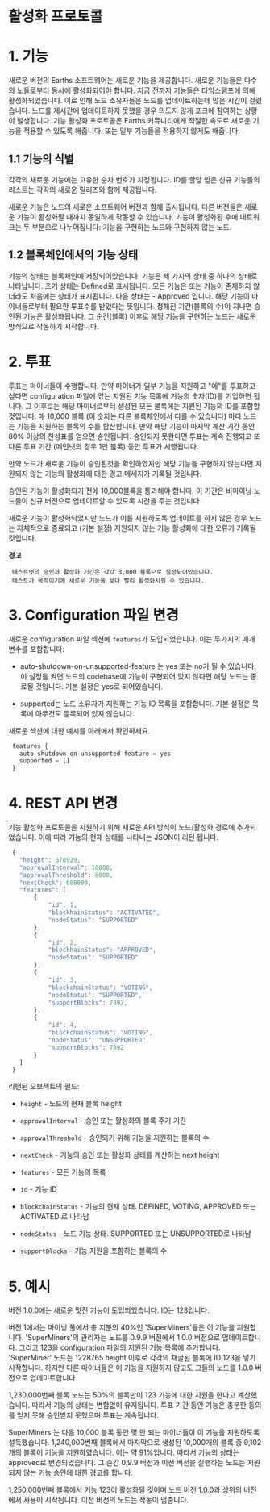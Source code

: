 # 활성화 프로토콜

# 1. 기능

새로운 버전의 Earths 소프트웨어는 새로운 기능을 제공합니다. 새로운 기능들은 다수의 노들로부터 동시에 활성화되어야 합니다. 지금 전까지 기능들은 타임스탬프에 의해 활성화되었습니다. 이로 인해 노드 소유자들은 노드를 업데이트하는데 많은 시간이 걸렸습니다. 노드를 제시간에 업데이트하지 못했을 경우 의도지 않게 포크에 참여하는 상황이 발생합니다. 기능 활성화 프로토콜은 Earths 커뮤니티에게 적절한 속도로 새로운 기능을 적용할 수 있도록 해줍니다. 또는 일부 기능들을 적용하지 않게도 해줍니다.

## 1.1 기능의 식별

각각의 새로운 기능에는 고유한 순차 번호가 지정됩니다. ID를 할당 받은 신규 기능들의 리스트는 각각의 새로운 릴리즈와 함께 제공됩니다.

새로운 기능은 노드의 새로운 소프트웨어 버전과 함께 출시됩니다. 다른 버전들은 새로운 기능이 활성화될 때까지 동일하게 작동할 수 있습니다. 기능이 활성화된 후에 네트워크는 두 부분으로 나누어집니다: 기능을 구현하는 노드와 구현하지 않는 노드.

## 1.2 블록체인에서의 기능 상태

기능의 상태는 블록체인에 저장되어있습니다. 기능은 세 가지의 상태 중 하나의 상태로 나타납니다. 초기 상태는 Defined로 표시됩니다. 모든 기능은 또는 기능이 존재하지 않더라도 처음에는 상태가 표시됩니다. 다음 상태는 - Approved 입니다. 해당 기능이 마이너들로부터 필요한 투표수를 받았다는 뜻입니다. 정해진 기간\(블록의 수\)이 지나면 승인된 기능은 활성화됩니다. 그 순간\(블록\) 이후로 해당 기능을 구현하는 노드는 새로운 방식으로 작동하기 시작합니다.

# 2. 투표

투표는 마이너들이 수행합니다. 만약 마이너가 일부 기능을 지원하고 "예"를 투표하고 싶다면 configuration 파일에 있는 지원된 기능 목록에 기능의 숫자\(ID\)를 기입하면 됩니다. 그 이후로는 해당 마이너로부터 생성된 모든 블록에는 지원된 기능의 ID를 포함할 것입니다. 매 10,000 블록 \(이 숫자는 다른 블록체인에서 다를 수 있습니다\) 마다 노드는 기능을 지원하는 블록의 수를 합산합니다. 만약 해당 기능이 마지막 계산 기간 동안 80% 이상의 찬성표를 얻으면 승인됩니다. 승인되지 못한다면 투표는 계속 진행되고 또 다른 투표 기간 \(메인넷의 경우 1만 블록\) 동안 투표가 시행됩니다.

만약 노드가 새로운 기능이 승인된것을 확인하였지만 해당 기능을 구현하지 않는다면 지원되지 않는 기능의 활성화에 대한 경고 메세지가 기록될 것입니다.

승인된 기능이 활성화되기 전에 10,000블록을 통과해야 합니다. 이 기간은 비마이닝 노드들이 신규 버전으로 업데이트할 수 있도록 시간을 주는 것입니다.

새로운 기능이 활성화되었지만 노드가 이를 지원하도록 업데이트를 하지 않은 경우 노드는 자체적으로 종료되고 \(기본 설정\) 지원되지 않는 기능 활성화에 대한 오류가 기록될 것입니다.

**경고**

```
 테스트넷의 승인과 활성화 기간은 각각 3,000 블록으로 설정되어있습니다.
 테스트가 목적이기에 새로운 기능을 보다 빨리 활성화시킬 수 있습니다.
```

# 3. Configuration 파일 변경

새로운 configuration 파일 섹션에 `features`가 도입되었습니다. 이는 두가지의 매개 변수를 포함합니다:

* auto-shutdown-on-unsupported-feature 는 yes 또는 no가 될 수 있습니다. 이 설정을 켜면 노드의 codebase에 기능이 구현되어 있지 않다면 해당 노드는 종료될 것입니다. 기본 설정은 yes로 되어있습니다.

* supported는 노드 소유자가 지원하는 기능 ID 목록을 포함합니다. 기본 설정은 목록에 아무것도 등록되어 있지 않습니다.

새로운 섹션에 대한 예시를 아래에서 확인하세요.

```js
 features {
   auto-shutdown-on-unsupported-feature = yes
   supported = []
 }
```

# 4. REST API 변경

기능 활성화 프로토콜을 지원하기 위해 새로운 API 방식이 노드/활성화 경로에 추가되었습니다. 이에 따라 기능의 현재 상태를 나타내는 JSON이 리턴 됩니다.

```js
 {
   "height": 678929,
   "approvalInterval": 10000,
   "approvalThreshold": 8000,
   "nextCheck": 680000,
   "features": [
       {
           "id": 1,
           "blockhainStatus": "ACTIVATED",
           "nodeStatus": "SUPPORTED"
       },
       {
           "id": 2,
           "blockhainStatus": "APPROVED",
           "nodeStatus": "SUPPORTED"
       },
       {
           "id": 3,
           "blockchainStatus": "VOTING",
           "nodeStatus": "SUPPORTED",
           "supportBlocks": 7892,
       },
       {
           "id": 4,
           "blockchainStatus": "VOTING",
           "nodeStatus": "UNSUPPORTED",
           "supportBlocks": 7892
       }
   ]
 }
```

리턴된 오브젝트의 필드:

* `height` - 노드의 현재 블록 height

* `approvalInterval` - 승인 또는 활성화의 블록 주기 기간

* `approvalThreshold` - 승인되기 위해 기능을 지원하는 블록의 수

* `nextCheck` - 기능의 승인 또는 활성화 상태를 계산하는 next height

* `features` - 모든 기능의 목록

* `id` - 기능 ID

* `blockchainStatus` -  기능의 현재 상태. DEFINED, VOTING, APPROVED 또는 ACTIVATED 로 나타남

* `nodeStatus` - 노드 기능 상태. SUPPORTED 또는 UNSUPPORTED로 나타남

* `supportBlocks` - 기능 지원을 포함하는 블록의 수

# 5. 예시

버전 1.0.0에는 새로운 멋진 기능이 도입되었습니다. ID는 123입니다.

버전 1에서는 마이닝 풀에서 총 지분의 40%인 'SuperMiners'들은 이 기능을 지원합니다. 'SuperMiners'의 관리자는 노드를 0.9.9 버전에서 1.0.0 버전으로 업데이트합니다. 그리고 123을 configuration 파일의 지원된 기능 목록에 추가합니다. 'SuperMiner' 노드는 1228765 height 이후로 각각의 채굴된 블록에 ID 123을 넣기 시작합니다. 하지만 다른 마이너들은 이 기능을 지원하지 않고도 그들의 노드를 1.0.0 버전으로 업데이트합니다.

1,230,000번째 블록 노드는 50%의 블록만이 123 기능에 대한 지원을 한다고 계산했습니다. 따라서 기능의 상태는 변함없이 유지됩니다. 투표 기간 동안 기능은 충분한 동의를 얻지 못해 승인받지 못했으며 투표는 계속됩니다.

SuperMiners'는 다음 10,000 블록 동안 몇 안 되는 마이너들이 이 기능을 지원하도록 설득했습니다. 1,240,000번째 블록에서 마지막으로 생성된 10,000개의 블록 중 9,102개의 블록이 기능을 지원하였습니다. 이는 약 91%입니다. 따라서 기능의 상태는 approved로 변경되었습니다. 그 순간 0.9.9 버전과 이전 버전을 실행하는 노드는 지원되지 않는 기능 승인에 대한 경고를 합니다.

1,250,000번째 블록에서 기능 123이 활성화될 것이며 노드 버전 1.0.0과 상위의 버전에서 사용이 시작됩니다. 이전 버전의 노드는 작동이 멈춥니다.
